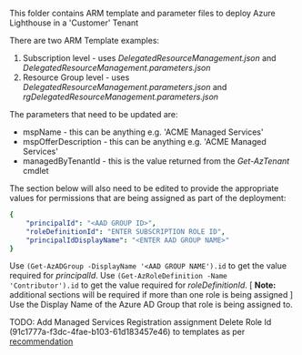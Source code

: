 This folder contains ARM template and parameter files to deploy Azure Lighthouse in a 'Customer' Tenant
  
There are two ARM Template examples:
  
1. Subscription level  - uses _DelegatedResourceManagement.json_ and _DelegatedResourceManagement.parameters.json_
2. Resource Group level - uses _DelegatedResourceManagement.parameters.json_ and _rgDelegatedResourceManagement.parameters.json_
  
The parameters that need to be updated are:

* mspName - this can be anything e.g. 'ACME Managed Services'
* mspOfferDescription - this can be anything e.g. 'ACME Managed Services'
* managedByTenantId - this is the value returned from the _Get-AzTenant_ cmdlet
  
The section below will also need to be edited to provide the appropriate values for permissions that are being assigned as part of the deployment:

```yaml  
{
    "principalId": "<AAD GROUP ID>",
    "roleDefinitionId": "ENTER SUBSCRIPTION ROLE ID",
    "principalIdDisplayName": "<ENTER AAD GROUP NAME>"
}
```
Use `(Get-AzADGroup -DisplayName '<AAD GROUP NAME').id` to get the value required for _principalId_. 
Use `(Get-AzRoleDefinition -Name 'Contributor').id` to get the value required for _roleDefinitionId_. 
[ **Note:** additional sections will be required if more than one role is being assigned ] 
Use the Display Name of the Azure AD Group that role is being assigned to.
  
TODO: Add Managed Services Registration assignment Delete Role Id (91c1777a-f3dc-4fae-b103-61d183457e46) to templates as per [recommendation](https://docs.microsoft.com/en-us/azure/lighthouse/how-to/onboard-customer)